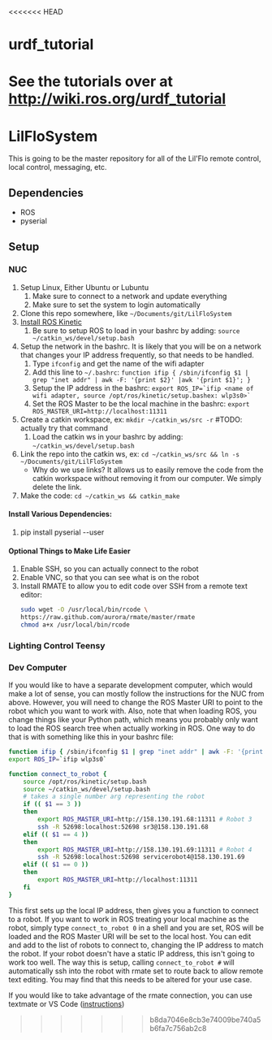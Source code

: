 <<<<<<< HEAD
# urdf_tutorial
See the tutorials over at http://wiki.ros.org/urdf_tutorial
=======
# LilFloSystem
This is going to be the master repository for all of the Lil'Flo remote control, local control, messaging, etc.

## Dependencies
- ROS
- pyserial 

## Setup

### NUC
1. Setup Linux, Either Ubuntu or Lubuntu
    1. Make sure to connect to a network and update everything
    2. Make sure to set the system to login automatically
1. Clone this repo somewhere, like `~/Documents/git/LilFloSystem`
2. [Install ROS Kinetic](http://wiki.ros.org/kinetic/Installation)
    1. Be sure to setup ROS to load in your bashrc by adding: `source ~/catkin_ws/devel/setup.bash`
3.  Setup the network in the bashrc. It is likely that you will be on a network that changes your IP address frequently, so that needs to be handled. 
    1. Type `ifconfig` and get the name of the wifi adapter
    2. Add this line to `~/.bashrc`: `function ifip { /sbin/ifconfig $1 | grep "inet addr" | awk -F: '{print $2}' |awk '{print $1}'; }`
    3. Setup the IP address in the bashrc: ``export ROS_IP=`ifip <name of wifi adapter, source /opt/ros/kinetic/setup.bashex: wlp3s0>` ``
    4. Set the ROS Master to be the local machine in the bashrc: `export ROS_MASTER_URI=http://localhost:11311`
3. Create a catkin workspace, ex: `mkdir ~/catkin_ws/src -r` #TODO: actually try that command
    1. Load the catkin ws in your bashrc by adding: `~/catkin_ws/devel/setup.bash`
4. Link the repo into the catkin ws, ex: `cd ~/catkin_ws/src && ln -s ~/Documents/git/LilFloSystem`
    - Why do we use links? It allows us to easily remove the code from the catkin workspace
       without removing it from our computer. We simply delete the link. 
5. Make the code: `cd ~/catkin_ws && catkin_make`

#### Install Various Dependencies:
1. pip install pyserial --user

#### Optional Things to Make Life Easier
1. Enable SSH, so you can actually connect to the robot
2. Enable VNC, so that you can see what is on the robot
3. Install RMATE to allow you to edit code over SSH from a remote text editor:
    ```bash
    sudo wget -O /usr/local/bin/rcode \
    https://raw.github.com/aurora/rmate/master/rmate
    chmod a+x /usr/local/bin/rcode
    ```

### Lighting Control Teensy

### Dev Computer
If you would like to have a separate development computer, which would make a
lot of sense, you can mostly follow the instructions for the NUC from above. 
However, you will need to change the ROS Master URI to point to the robot which 
you want to work with. Also, note that when loading ROS, you change things like
your Python path, which means you probably only want to load the ROS search tree
when actually working in ROS. One way to do that is with something like this in
your bashrc file:

```bash
function ifip { /sbin/ifconfig $1 | grep "inet addr" | awk -F: '{print $2}' |awk '{print $1}'; }
export ROS_IP=`ifip wlp3s0`

function connect_to_robot {
    source /opt/ros/kinetic/setup.bash
    source ~/catkin_ws/devel/setup.bash
    # takes a single number arg representing the robot
    if (( $1 == 3 ))
    then
        export ROS_MASTER_URI=http://158.130.191.68:11311 # Robot 3
        ssh -R 52698:localhost:52698 sr3@158.130.191.68
    elif (( $1 == 4 ))
    then
        export ROS_MASTER_URI=http://158.130.191.69:11311 # Robot 4
        ssh -R 52698:localhost:52698 servicerobot4@158.130.191.69
    elif (( $1 == 0 ))
    then
        export ROS_MASTER_URI=http://localhost:11311
    fi
}
```
This first sets up the local IP address, then gives you a function to connect to
a robot. If you want to work in ROS treating your local machine as the robot, 
simply type `connect_to_robot 0` in a shell and you are set, ROS will be loaded
and the ROS Master URI will be set to the local host. You can edit and add to the
list of robots to connect to, changing the IP address to match the robot. If
your robot doesn't have a static IP address, this isn't going to work too well. 
The way this is setup, calling `connect_to_robot #` will automatically ssh into 
the robot with rmate set to route back to allow remote text editing. You may
find that this needs to be altered for your use case. 

If you would like to take advantage of the rmate connection, you can use textmate
or VS Code ([instructions](http://michaelsobrepera.com/guides/vscode.html))
>>>>>>> b8da7046e8cb3e74009be740a5b6fa7c756ab2c8

